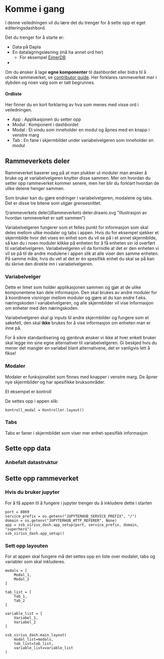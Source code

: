 # Komme i gang

I denne veiledningen vil du lære det du trenger for å sette opp et eget editeringsdashbord.

Det du trenger for å starte er:
- Data på Dapla
- En datalagringsløsning (må ha annet ord her)
    - For eksempel [EimerDB](https://github.com/statisticsnorway/ssb-eimerdb)
-

Om du ønsker å lage **egne komponenter** til dashbordet eller bidra til å utvide rammeverket, se [contributor guide]. Her forklares rammeverket mer i dybden og noen valg som er tatt begrunnes.

#### Ordliste

Her finner du en kort forklaring av hva som menes med visse ord i veiledningen.

- App : Applikasjonen du setter opp
- Modul : Komponent i dashbordet
- Modal : Et vindu som inneholder en modul og åpnes med en knapp i venstre marg
- Tab : En fane i skjermbildet under variabelvelgeren som inneholder en modul

## Rammeverkets deler

Rammeverket baserer seg på at man plukker ut moduler man ønsker å bruke og at variabelvelgeren knytter disse sammen. Mer om hvordan du setter opp rammeverket kommer senere, men her blir du forklart hvordan de ulike delene henger sammen.

Som bruker kan du gjøre endringer i variabelvelgeren, modalene og tabs. Det er disse tre bitene som utgjør grensesnittet.

![rammeverkets deler](Rammeverkets deler.drawio.svg "Illustrasjon av hvordan rammeverket er satt sammen")

Variabelvelgeren fungerer som et felles punkt for informasjon som skal deles mellom ulike modaler og tabs i appen. Hvis du for eksempel sjekker et skjermbilde hvor det vises en enhet som du vil se på i et annet skjermbilde, så kan du i noen moduler klikke på enheten for å få enheten sin id overført til variabelvelgeren. Variabelvelgeren vil da formidle at det er den enheten vi vil se på til de andre modulene i appen slik at alle viser den samme enheten. På samme måte, hvis du vet at det er én spesifikk enhet du skal se på kan du skrive den direkte inn i variabelvelgeren.

### Variabelvelger

Dette er limet som holder applikasjonen sammen og gjør at de ulike komponentene kan dele informasjon. Den skal brukes av andre moduler for å koordinere visninger mellom moduler og gjøre at du kan endre f.eks. næringskoden i variabelvelgeren, og alle skjermbilder vil vise informasjon om enheter med den næringskoden.

Variabelvelgeren skal gi inputs til andre skjermbilder og fungere som et søkefelt, den skal __ikke__ brukes for å vise informasjon om enheten man er inne på.

For å sikre standardisering og gjenbruk ønsker vi ikke at hver enkelt bruker skal legge inn sine egne alternativer til variabelvelgeren. Gi beskjed hvis du mener det mangler en variabel blant alternativene, det er vanligvis lett å fikse!

### Modaler

Modaler er funksjonalitet som finnes med knapper i venstre marg. De åpner nye skjermbilder og har spesifikke bruksområder.

Et eksempel er kontroll

De settes opp i appen slik:
```
kontroll_modal = Kontroller.layout()
```

### Tabs

Tabs er faner i skjermbildet som viser mer enhet-spesifikk informasjon

## Sette opp data

### Anbefalt datastruktur

## Sette opp rammeverket

### Hvis du bruker jupyter

For å få appen til å fungere i jupyter trenger du å inkludere dette i starten
```
port = 8069
service_prefix = os.getenv("JUPYTERHUB_SERVICE_PREFIX", "/")
domain = os.getenv("JUPYTERHUB_HTTP_REFERER", None)
app = ssb_sirius_dash.app_setup(port, service_prefix, domain, "superhero")
ssb_sirius_dash.app_setup()
```

### Sett opp layouten

For at appen skal fungere må det settes opp en liste over modaler, tabs og variabler som skal inkluderes.

```
modals = [
    Modal_1,
    Modal_2
]

tab_list = [
    Tab_1,
    Tab_2
]

variable_list = [
    Variabel_1,
    Variabel_2
]

ssb_sirius_dash.main_layout(
    modal_list=modals,
    tab_list=tab_list,
    variable_list=variable_list
)
```


<!-- github-only -->
[contributor guide]: https://github.com/statisticsnorway/ssb-sirius-dash/blob/main/CONTRIBUTING.md
